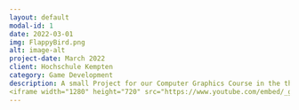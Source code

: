```yaml
---
layout: default
modal-id: 1
date: 2022-03-01
img: FlappyBird.png
alt: image-alt
project-date: March 2022
client: Hochschule Kempten
category: Game Development
description: A small Project for our Computer Graphics Course in the third semester. The Models were created by myself in Blender and the Game was created in QT with the SGFramework froum our University, the game logic was mainly from me.
<iframe width="1280" height="720" src="https://www.youtube.com/embed/_gsM0rvKKko" title="Flappy King Von Richard Mayer und Felix Hänsel" frameborder="0" allow="accelerometer; autoplay; clipboard-write; encrypted-media; gyroscope; picture-in-picture; web-share" referrerpolicy="strict-origin-when-cross-origin" allowfullscreen> </iframe>
---
```

